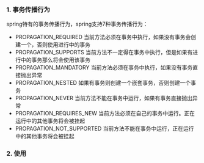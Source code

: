 ### 1. 事务传播行为

spring特有的事务传播行为，spring支持7种事务传播行为：

- PROPAGATION_REQUIRED 当前方法必须在事务中执行，如果没有事务会创建一个，否则使用进行中的事务
- PROPAGATION_SUPPORTS 当前方法不一定得在事务中执行，但是如果有进行中的事务那么将会使用该事务
- PROPAGATION_MANDATORY 当前方法必须在事务中执行，如果没有事务直接抛出异常
- PROPAGATION_NESTED 如果有事务则创建一个嵌套事务，否则创建一个事务
- PROPAGATION_NEVER 当前方法不能在事务中运行，如果有事务直接抛出异常
- PROPAGATION_REQUIRES_NEW 当前方法必须在自己的事务中运行。正在运行中的其他事务将会被挂起
- PROPAGATION_NOT_SUPPORTED 当前方法不能在事务中运行，正在运行中的其他事务将会被挂起

### 2. 使用